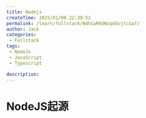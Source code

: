 ```yaml
---
title: Nodejs
createTime: 2025/01/08 22:39:52
permalink: /learn/fullstack/WdhCwMXdWzqGOvjtcGaf/
author: Jack
categories:
 - Fullstack 
tags:
 - NodeJs
 - JavaScript
 - Typescript   

description: 
---
```



# NodeJS起源

